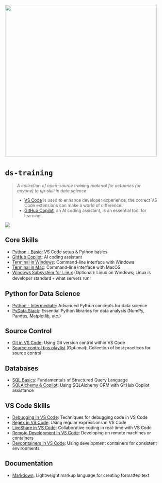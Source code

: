 <img src="https://www.actuarialsociety.org.za/wp-content/uploads/2024/01/ASSA-LOGO-20224-e1704698493878.png" width="500" >

# `ds-training` 
> *A collection of open-source training material for actuaries (or anyone) to up-skill in data science*
> * [VS Code](https://code.visualstudio.com/) is used to enhance developer experience; the correct VS Code extensions can make a world of difference!
> * [GitHub Copilot](https://github.com/features/copilot), an AI coding assistant, is an essential tool for learning

![](https://media.giphy.com/media/zIOdLMZDcBDc2gk6vV/giphy.gif?cid=790b76115z20caqim0bzt56valpecg67mpo2wh0kazib6z0u&ep=v1_gifs_search&rid=giphy.gif&ct=g)
## Core Skills
- [Python - Basic](./Python%20-%20Basic.md): VS Code setup & Python basics
- [GitHub Copilot](./GitHub%20Copilot.md): AI coding assistant
- [Terminal in Windows](./Terminal%20in%20Windows.md): Command-line interface with Windows
- [Terminal in Mac](./Terminal%20in%20Mac.md): Command-line interface with MacOS
- [Windows Subsystem for Linux](./Windows%20Subsystem%20Linux.md) (Optional): Linux on Windows; Linux is developer standard ￫ what servers run!

## Python for Data Science
- [Python - Intermediate](./Python%20-%20Intermediate.md): Advanced Python concepts for data science
- [PyData Stack](./PyData%20Stack.md): Essential Python libraries for data analysis (NumPy, Pandas, Matplotlib, etc.)

## Source Control
- [Git in VS Code](./Git%20in%20VS%20Code.md): Using Git version control within VS Code
- [Source control tips playlist](./Source%20control%20tips%20playlist.md) (Optional): Collection of best practices for source control

## Databases
- [SQL Basics](./SQL%20Basics.md): Fundamentals of Structured Query Language
- [SQLAlchemy & Copilot](./SQLAlchemy%20%26%20Copilot.md): Using SQLAlchemy ORM with GitHub Copilot assistance

## VS Code Skills
- [Debugging in VS Code](./Debugging%20in%20VS%20Code.md): Techniques for debugging code in VS Code
- [Regex in VS Code](./Regex%20in%20VS%20Code.md): Using regular expressions in VS Code
- [LiveShare in VS Code](./LiveShare%20in%20VS%20Code.md): Collaborative coding in real-time with VS Code
- [Remote Development in VS Code](./Remote%20Development%20in%20VS%20Code.md): Developing on remote machines or containers
- [Devcontainers in VS Code](./Devcontainers%20in%20VS%20Code.md): Using development containers for consistent environments

## Documentation
- [Markdown](./Markdown.md): Lightweight markup language for creating formatted text

